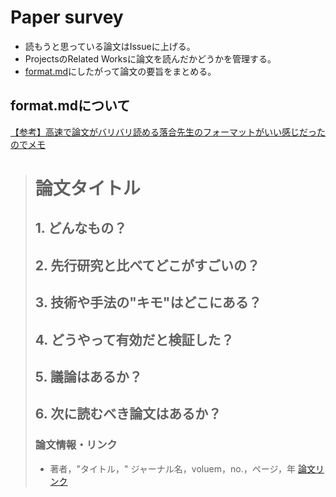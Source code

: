 # Paper survey

* 読もうと思っている論文はIssueに上げる。
* ProjectsのRelated Worksに論文を読んだかどうかを管理する。
* [format.md](https://github.com/shunk031/paper-survey/blob/master/format.md)にしたがって論文の要旨をまとめる。

## format.mdについて

[【参考】高速で論文がバリバリ読める落合先生のフォーマットがいい感じだったのでメモ](http://lafrenze.hatenablog.com/entry/2015/08/04/120205)

> # 論文タイトル
> 
> ## 1. どんなもの？
> 
> ## 2. 先行研究と比べてどこがすごいの？
> 
> ## 3. 技術や手法の"キモ"はどこにある？
> 
> ## 4. どうやって有効だと検証した？
> 
> ## 5. 議論はあるか？
> 
> ## 6. 次に読むべき論文はあるか？
> 
> ### 論文情報・リンク
> 
> * 著者，"タイトル，" ジャーナル名，voluem，no.，ページ，年 [論文リンク]()
